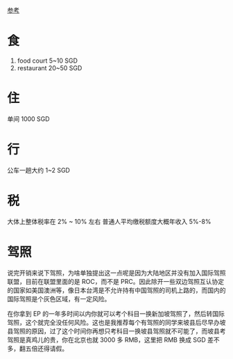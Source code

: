 [参考](https://wsgzao.github.io/post/singapore/)

# 食
1. food court 5~10 SGD
2. restaurant 20~50 SGD

# 住
单间 1000 SGD

# 行
公车一趟大约 1~2 SGD

# 税
大体上整体税率在 2% ~ 10% 左右
普通人平均缴税额度大概年收入 5%-8%
# 驾照
说完开销来说下驾照，为啥单独提出这一点呢是因为大陆地区并没有加入国际驾照联盟，目前在联盟里面的是 ROC，而不是 PRC。因此除开一些双边驾照互认协定的国家如美国澳洲等，像日本台湾是不允许持有中国驾照的司机上路的，而国内的国际驾照是个灰色区域，有一定风险。

在你拿到 EP 的一年多时间以内你就可以考个科目一换新加坡驾照了，然后转国际驾照，这个就完全没任何风险。这也是我推荐每个有驾照的同学来坡县后尽早办坡县驾照的原因，过了这个时间你再想只考科目一换坡县驾照就不可能了，而坡县考驾照是真鸡儿的贵，你在北京也就 3000 多 RMB，这里把 RMB 换成 SGD 差不多，翻五倍还得请假。

